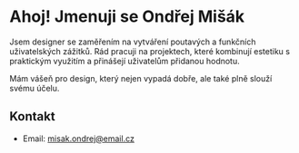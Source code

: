 # Ahoj! Jmenuji se Ondřej Mišák

Jsem designer se zaměřením na vytváření poutavých a funkčních uživatelských zážitků. Rád pracuji na projektech, které kombinují estetiku s praktickým využitím a přinášejí uživatelům přidanou hodnotu.

Mám vášeň pro design, který nejen vypadá dobře, ale také plně slouží svému účelu.

## Kontakt
- Email: [misak.ondrej@email.cz](mailto:misak.ondrej@email.cz)
